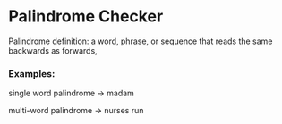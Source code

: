 # Palindrome Checker

Palindrome definition: a word, phrase, or sequence that reads the same backwards as forwards, 

### Examples:

single word palindrome -> madam 

multi-word palindrome -> nurses run
